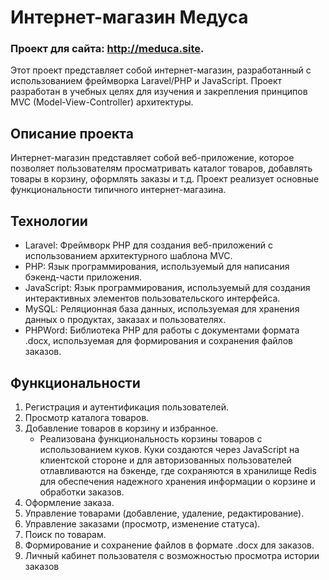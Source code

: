 # Интернет-магазин Медуса

### Проект для сайта: http://meduca.site.
Этот проект представляет собой интернет-магазин, разработанный с использованием фреймворка Laravel/PHP и JavaScript. Проект разработан в учебных целях для изучения и закрепления принципов MVC (Model-View-Controller) архитектуры.

## Описание проекта

Интернет-магазин представляет собой веб-приложение, которое позволяет пользователям просматривать каталог товаров, добавлять товары в корзину, оформлять заказы и т.д. Проект реализует основные функциональности типичного интернет-магазина.

## Технологии

- Laravel: Фреймворк PHP для создания веб-приложений с использованием архитектурного шаблона MVC.
- PHP: Язык программирования, используемый для написания бэкенд-части приложения.
- JavaScript: Язык программирования, используемый для создания интерактивных элементов пользовательского интерфейса.
- MySQL: Реляционная база данных, используемая для хранения данных о продуктах, заказах и пользователях.
- PHPWord: Библиотека PHP для работы с документами формата .docx, используемая для формирования и сохранения файлов заказов.

## Функциональности

1. Регистрация и аутентификация пользователей.
2. Просмотр каталога товаров.
3. Добавление товаров в корзину и избранное.
   - Реализована функциональность корзины товаров с использованием куков. Куки создаются через JavaScript на клиентской стороне и для авторизованных пользователей отлавливаются на бэкенде, где сохраняются в хранилище Redis для обеспечения надежного хранения информации о корзине и обработки заказов.
4. Оформление заказа.
5. Управление товарами (добавление, удаление, редактирование).
6. Управление заказами (просмотр, изменение статуса).
7. Поиск по товарам.
8. Формирование и сохранение файлов в формате .docx для заказов.
9. Личный кабинет пользователя с возможностью просмотра истории заказов

